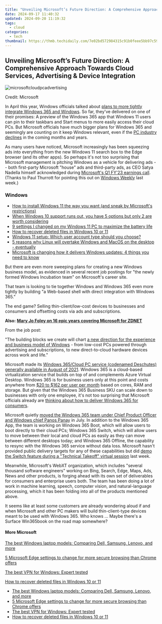 ```yaml
---
title: "Unveiling Microsoft’s Future Direction: A Comprehensive Approach Towards Cloud Services, Advertising & Device Integration"
date: 2024-09-17 11:40:32
updated: 2024-09-20 11:19:32
tags:
  - cloud
categories:
  - tech
thumbnail: https://thmb.techidaily.com/7e02bd572984315c91b0feee5bb97c59ecfef3acd51a935224f88b492a26dbad.jpg
---
```


## Unveiling Microsoft’s Future Direction: A Comprehensive Approach Towards Cloud Services, Advertising & Device Integration

![microsoftcloudpcadvertising](https://www.zdnet.com/a/img/resize/0120adf9e586fb6b45120e60255c8620f2d9b937/2022/10/31/90cd3f36-fd29-4a01-a3dc-cedfdeb89a23/microsoftcloudpcadvertising.jpg?auto=webp&width=1280)

Credit: Microsoft

In April this year, Windows officials talked about [plans to more tightly integrate Windows 365 and Windows](https://www.zdnet.com/article/microsoft-provides-a-glimpse-of-future-windows-11-and-cloud-pc-integrations/). So far, they've delivered on one of their promises: A preview of the Windows 365 app that Windows 11 users can pin to their taskbars and Start menus to more easily access their cloud PCs. But Microsoft officials have much bigger plans for Windows 365 and seemingly are counting on it keep Windows relevant, even if the [PC industry declines](https://www.zdnet.com/article/pc-sales-are-falling-what-does-that-mean-for-the-price-of-your-new-computer/) in the coming months and years.   
  
 As many users have noticed, Microsoft increasingly has been squeezing ads into everything from the new Windows 11 search box to the Edge browser (and its other apps). So perhaps it's not too surprising that Microsoft management is pitching Windows as a vehicle for delivering ads -- both first-party Microsoft "house" ads and third-party ads, as CEO Satya Nadella himself acknowledged during [Microsoft's Q1 FY'23 earnings call](https://view.officeapps.live.com/op/view.aspx?src=https://c.s-microsoft.com/en-us/CMSFiles/TranscriptFY23Q1.docx?version=133e9c66-ae13-63c3-aad8-1bcfd5c6f0d4). (Thanks to Paul Thurrott for pointing this out on [Windows Weekly](https://twit.tv/shows/windows-weekly/episodes/800) last week.) 

### Windows

* [How to install Windows 11 the way you want (and sneak by Microsoft's restrictions)](https://www.zdnet.com/article/how-to-install-windows-11-the-way-you-want-and-bypass-microsofts-restrictions/)
* [When Windows 10 support runs out, you have 5 options but only 2 are worth considering](https://www.zdnet.com/article/still-have-a-windows-10-pc-you-have-5-options-before-support-ends-next-year/)
* [9 settings I changed on my Windows 11 PC to maximize the battery life](https://www.zdnet.com/article/9-settings-i-changed-on-my-windows-11-pc-to-maximize-the-battery-life/)
* [How to recover deleted files in Windows 10 or 11](https://www.zdnet.com/article/how-to-recover-deleted-files-in-windows-10-or-11/)
* [Windows 11 setup: Which user account type should you choose?](https://www.zdnet.com/article/windows-setup-which-user-account-type-should-you-choose/)
* [5 reasons why Linux will overtake Windows and MacOS on the desktop - eventually](https://www.zdnet.com/article/5-reasons-why-linux-will-eventually-overtake-windows-and-macos-on-the-desktop/)
* [Microsoft is changing how it delivers Windows updates: 4 things you need to know](https://www.zdnet.com/article/microsoft-is-changing-how-it-delivers-windows-updates-4-things-you-need-to-know/)

But there are even more sweeping plans for creating a new Windows business model, as evidenced in several recent job postings for "the newly formed Windows Incubation team" on Microsoft's career site. 

That team is looking to tie together Windows and Windows 365 even more tightly by building "a Web-based shell with direct integration with Windows 365." 

The end game? Selling thin-client/low-cost devices to businesses and consumers and offsetting costs via ads and subscriptions. 

**Also:** [**Mary Jo Foley on 16 epic years covering Microsoft for ZDNET**](https://www.zdnet.com/article/mary-jo-foley-looks-back-on-a-momentous-16-years-of-covering-microsoft-for-zdnet/)

From the job post: 

"The building blocks we create will chart [a new direction for the experience and business model of Windows](https://careers.microsoft.com/us/en/job/1436861/Principal-Software-Engineering-Manager) \- from low-cost PCs powered through advertising and subscriptions, to new direct-to-cloud hardware devices across work and life." 

Microsoft made its [Windows 365/Cloud PC service (codenamed Deschutes) generally available in August of 2021](https://www.zdnet.com/article/microsoft-brings-windows-to-the-cloud-with-windows-365-and-cloud-pc/). Windows 365 is a cloud-based virtualization service that builds on top of and complements Azure Virtual Desktop. Windows 365 is for business users only at this point and costs anywhere from [$20 to $162 per user per month](https://www.zdnet.com/article/microsofts-windows-365-cloud-pc-service-will-range-from-20-to-162-per-user-per-month/) based on cores, RAM and storage. But given that the Windows 365 Business SKU can scale down to businesses with only one employee, it's not too surprising that Microsoft officials already are [thinking about how to deliver Windows 365 for consumers](https://petri.com/podcast/mjfchat-windows-365-what-you-need-to-know/).   
  
 Microsoft quietly [moved the Windows 365 team under Chief Product Officer and Windows chief Panos Panay](https://www.zdnet.com/article/microsoft-adds-cloud-for-sovereignty-to-its-line-up/) in July. In addition to the Windows 365 App, the team is working on Windows 365 Boot, which will allow users to boot directly to their cloud PCs; Windows 365 Switch, which will allow users to move between their local and cloud PCs as easily as they can move between different desktops today; and Windows 365 Offline, the capability to resync with the Windows 365 service without data loss. Microsoft hasn't provided public delivery targets for any of these capabilities but did [demo the Switch feature during a "Technical Takeoff" virtual session](https://techcommunity.microsoft.com/t5/windows-events/what-s-new-and-how-to-deploy-windows-365-business/ec-p/3660520#M1776) last week.   
  
 Meanwhile, Microsoft's WebXT organization, which includes "several thousand software engineers" working on Bing, Search, Edge, Maps, Ads, News and other products, is forging ahead with its own set of deliverables for consumers and enterprise users both. The team has been doing a lot of work in machine learning, speech, computer vision, and natural-language processing, which it has been folding into all of the products mentioned above.   
  
 It seems like at least some customers are already wondering aloud if and when Microsoft and other PC makers will build thin-client-type devices meant to be used with Windows 365\. Who knows ... Maybe there's a Surface Win365book on the road map somewhere? 

#### More Microsoft

[The best Windows laptop models: Comparing Dell, Samsung, Lenovo, and more](https://www.zdnet.com/article/best-windows-laptop/ "The best Windows laptop models: Comparing Dell, Samsung, Lenovo, and more")

[5 Microsoft Edge settings to change for more secure browsing than Chrome offers](https://www.zdnet.com/article/5-microsoft-edge-settings-to-change-for-more-secure-browsing-than-chrome-offers/ "5 Microsoft Edge settings to change for more secure browsing than Chrome offers")

[The best VPN for Windows: Expert tested](https://www.zdnet.com/article/best-vpn-for-windows-pc/ "The best VPN for Windows: Expert tested")

[How to recover deleted files in Windows 10 or 11](https://www.zdnet.com/article/how-to-recover-deleted-files-in-windows-10-or-11/ "How to recover deleted files in Windows 10 or 11")

* [The best Windows laptop models: Comparing Dell, Samsung, Lenovo, and more](https://www.zdnet.com/article/best-windows-laptop/ "The best Windows laptop models: Comparing Dell, Samsung, Lenovo, and more")
* [5 Microsoft Edge settings to change for more secure browsing than Chrome offers](https://www.zdnet.com/article/5-microsoft-edge-settings-to-change-for-more-secure-browsing-than-chrome-offers/ "5 Microsoft Edge settings to change for more secure browsing than Chrome offers")
* [The best VPN for Windows: Expert tested](https://www.zdnet.com/article/best-vpn-for-windows-pc/ "The best VPN for Windows: Expert tested")
* [How to recover deleted files in Windows 10 or 11](https://www.zdnet.com/article/how-to-recover-deleted-files-in-windows-10-or-11/ "How to recover deleted files in Windows 10 or 11")

<ins class="adsbygoogle"
     style="display:block"
     data-ad-format="autorelaxed"
     data-ad-client="ca-pub-7571918770474297"
     data-ad-slot="1223367746"></ins>



<ins class="adsbygoogle"
     style="display:block"
     data-ad-client="ca-pub-7571918770474297"
     data-ad-slot="8358498916"
     data-ad-format="auto"
     data-full-width-responsive="true"></ins>
